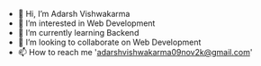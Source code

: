 - 👋 Hi, I’m Adarsh Vishwakarma
- 👀 I’m interested in Web Development
- 🌱 I’m currently learning Backend
- 💞️ I’m looking to collaborate on Web Development
- 📫 How to reach me 'adarshvishwakarma09nov2k@gmail.com'

<!---
Zodik09/Zodik09 is a ✨ special ✨ repository because its `README.md` (this file) appears on your GitHub profile.
You can click the Preview link to take a look at your changes.
--->
